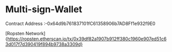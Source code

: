 # Multi-sign-Wallet


Contract Address :-0x64d9b761837101fC61358906b7AD8Ff1e932f9E0

[Ropsten Network]{https://ropsten.etherscan.io/tx/0x39df82a1907b912ff380c1960e907ed51c63d017f7d390419f894b9738a3309d}
